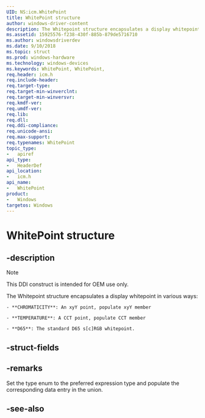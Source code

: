```yaml
---
UID: NS:icm.WhitePoint
title: WhitePoint structure
author: windows-driver-content
description: The Whitepoint structure encapsulates a display whitepoint.
ms.assetid: 15925576-f238-430f-885b-879de5716710
ms.author: windowsdriverdev
ms.date: 9/10/2018
ms.topic: struct
ms.prod: windows-hardware
ms.technology: windows-devices
ms.keywords: WhitePoint, WhitePoint, 
req.header: icm.h
req.include-header:
req.target-type:
req.target-min-winverclnt:
req.target-min-winversvr:
req.kmdf-ver:
req.umdf-ver:
req.lib:
req.dll:
req.ddi-compliance:
req.unicode-ansi:
req.max-support:
req.typenames: WhitePoint
topic_type: 
-	apiref
api_type: 
-	HeaderDef
api_location: 
-	icm.h
api_name: 
-	WhitePoint
product:
-	Windows
targetos: Windows
---
```


# WhitePoint structure

## -description

> [!NOTE]
> This DDI construct is intended for OEM use only.

The Whitepoint structure encapsulates a display whitepoint in various ways:

    - **CHROMATICITY**: An xyY point, populate xyY member

    - **TEMPERATURE**: A CCT point, populate CCT member

    - **D65**: The standard D65 s[c]RGB whitepoint.

## -struct-fields


## -remarks

Set the type enum to the preferred expression type and populate the corresponding data entry in the union. 

## -see-also